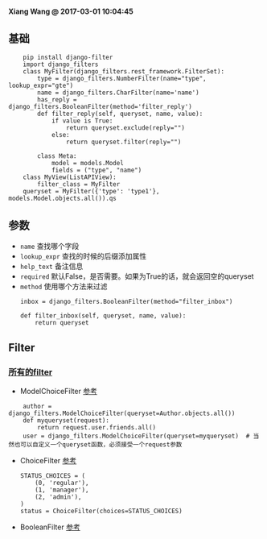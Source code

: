 #### Xiang Wang @ 2017-03-01 10:04:45

## 基础
```
    pip install django-filter
    import django_filters
    class MyFilter(django_filters.rest_framework.FilterSet):
        type = django_filters.NumberFilter(name="type", lookup_expr="gte")
        name = django_filters.CharFilter(name='name')
        has_reply = django_filters.BooleanFilter(method='filter_reply')
        def filter_reply(self, queryset, name, value):
            if value is True:
                return queryset.exclude(reply="")
            else:
                return queryset.filter(reply="")

        class Meta:
            model = models.Model
            fields = ("type", "name")
    class MyView(ListAPIView):
        filter_class = MyFilter
    queryset = MyFilter({'type': 'type1'}, models.Model.objects.all()).qs
```

## 参数
* `name` 查找哪个字段
* `lookup_expr` 查找的时候的后缀添加属性
* `help_text` 备注信息
* `required` 默认False，是否需要。如果为True的话，就会返回空的queryset
* `method` 使用哪个方法来过滤
    ```
    inbox = django_filters.BooleanFilter(method="filter_inbox")

    def filter_inbox(self, queryset, name, value):
        return queryset
    ```


## Filter


### [所有的filter](http://django-filter.readthedocs.io/en/develop/ref/filters.html)
* ModelChoiceFilter [参考](http://django-filter.readthedocs.io/en/develop/ref/filters.html#modelchoicefilter)
```
    author = django_filters.ModelChoiceFilter(queryset=Author.objects.all())
    def myqueryset(request):
        return request.user.friends.all()
    user = django_filters.ModelChoiceFilter(queryset=myqueryset)  # 当然也可以自定义一个queryset函数，必须接受一个request参数
```

* ChoiceFilter [参考](https://django-filter.readthedocs.io/en/develop/ref/filters.html#choicefilter)
    ```
    STATUS_CHOICES = (
        (0, 'regular'),
        (1, 'manager'), 
        (2, 'admin'),
    )
    status = ChoiceFilter(choices=STATUS_CHOICES)
    ```

* BooleanFilter [参考](http://django-filter.readthedocs.io/en/develop/ref/filters.html#booleanfilter)
    ```
    ```
